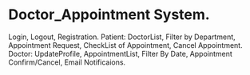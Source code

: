 # Doctor_Appointment System.
Login, Logout, Registration.
Patient:  DoctorList, Filter by Department, Appointment Request, CheckList of Appointment, Cancel Appointment.
Doctor: UpdateProfile, AppointmentList, Filter By Date, Appointment Confirm/Cancel, Email Notificaions.

